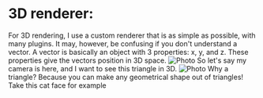 # 3D renderer:
For 3D rendering, I use a custom renderer that is as simple as possible, with many plugins. It may, however, be confusing if you don't understand a vector. A vector is basically an object with 3 properties: x, y, and z. These properties give the vectors position in 3D space.
![Photo](https://storage.googleapis.com/artlab-public.appspot.com/share/ZFJHYIQD8W2N.png)
So let's say my camera is here, and I want to see this triangle in 3D.
![Photo](https://storage.googleapis.com/artlab-public.appspot.com/share/CA5ZCRWSS4A9.png)
Why a triangle? Because you can make any geometrical shape out of triangles! Take this cat face for example